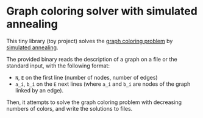 # Graph coloring solver with simulated annealing

This tiny library (toy project) solves the [graph coloring
problem](https://en.wikipedia.org/wiki/Graph_coloring) by [simulated
annealing](https://en.wikipedia.org/wiki/Simulated_annealing).

The provided binary reads the description of a graph on a file or the
standard input, with the following format:

* `N`, `E` on the first line (number of nodes, number of edges)
* `a_i`, `b_i` on the `E` next lines (where `a_i` and `b_i` are nodes of the
    graph linked by an edge).

Then, it attempts to solve the graph coloring problem with decreasing
numbers of colors, and write the solutions to files.
